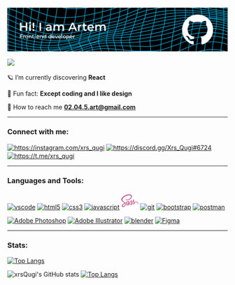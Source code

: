 [![Header](./assets/header.png)](https://github.com/xrsQugi)

![](https://komarev.com/ghpvc/?username=xrsQugi&style=for-the-badge&color=09b2e3)

🪐 I’m currently discovering **React**

🗽 Fun fact: **Except coding and I like design**

💬 How to reach me **02.04.5.art@gmail.com**

---
<h3 align="left">Connect with me:</h3>
<p align="left">
  <a href="https://instagram.com/xrs_qugi" target="blank"><img align="center" src="https://upload.wikimedia.org/wikipedia/commons/thumb/e/e7/Instagram_logo_2016.svg/768px-Instagram_logo_2016.svg.png" alt="https://instagram.com/xrs_qugi" height="40" width="40" /></a>
  <a href="https://discord.gg/https://discord.gg/Xrs_Qugi#6724" target="blank"><img align="center" src="https://assets-global.website-files.com/6257adef93867e50d84d30e2/636e0a6a49cf127bf92de1e2_icon_clyde_blurple_RGB.png" alt="https://discord.gg/Xrs_Qugi#6724" height="30" width="40" /></a>
  <a href="https://t.me/xrs_qugi" target="blank"><img align="center" src="https://upload.wikimedia.org/wikipedia/commons/thumb/8/82/Telegram_logo.svg/2048px-Telegram_logo.svg.png" alt="https://t.me/xrs_qugi" height="40" width="40" /></a>
</p>

---

<h3 align="left">Languages and Tools:</h3>
<p align="left"> 
  <a href="https://code.visualstudio.com/" target="_blank" rel="noreferrer"><img src="https://upload.wikimedia.org/wikipedia/commons/thumb/9/9a/Visual_Studio_Code_1.35_icon.svg/2048px-Visual_Studio_Code_1.35_icon.svg.png" alt="vscode" width="40" height="40"/></a> 
  <a href="https://developer.mozilla.org/ru/docs/Web/HTML" target="_blank" rel="noreferrer"><img src="https://upload.wikimedia.org/wikipedia/commons/thumb/6/61/HTML5_logo_and_wordmark.svg/800px-HTML5_logo_and_wordmark.svg.png" alt="html5" width="40" height="40"/></a> 
    <a href="https://developer.mozilla.org/ru/docs/Learn/Getting_started_with_the_web/CSS_basics" target="_blank" rel="noreferrer"><img src="https://upload.wikimedia.org/wikipedia/commons/thumb/d/d5/CSS3_logo_and_wordmark.svg/1200px-CSS3_logo_and_wordmark.svg.png" alt="css3" width="30" height="40"/></a> 
    <a href="https://developer.mozilla.org/ru/docs/Web/JavaScript" target="_blank" rel="noreferrer"><img src="https://i0.wp.com/theicom.org/wp-content/uploads/2016/03/js-logo.png?ssl=1" alt="javascript" width="40" height="40"/></a> 
  <a href="https://sass-lang.com" target="_blank" rel="noreferrer"><img src="https://raw.githubusercontent.com/devicons/devicon/master/icons/sass/sass-original.svg" alt="sass" width="40" height="40"/></a>
  <a href="https://git-scm.com/" target="_blank" rel="noreferrer"><img src="https://www.vectorlogo.zone/logos/git-scm/git-scm-icon.svg" alt="git" width="40" height="40"/></a>  
  <a href="https://getbootstrap.com" target="_blank" rel="noreferrer"><img src="https://upload.wikimedia.org/wikipedia/commons/thumb/b/b2/Bootstrap_logo.svg/2560px-Bootstrap_logo.svg.png" alt="bootstrap" width="49" height="40"/></a> 
  <a href="https://postman.com" target="_blank" rel="noreferrer"><img src="https://www.vectorlogo.zone/logos/getpostman/getpostman-icon.svg" alt="postman" width="40" height="40"/></a> 
</p>

<p align="left">
  <a href="https://www.adobe.com/ua/products/photoshop.html" target="_blank" rel="noreferrer"><img src="https://upload.wikimedia.org/wikipedia/commons/thumb/a/af/Adobe_Photoshop_CC_icon.svg/640px-Adobe_Photoshop_CC_icon.svg.png" alt="Adobe Photoshop" width="40" height="40"/></a> 
  <a href="https://www.adobe.com/ru/products/illustrator.html" target="_blank" rel="noreferrer"><img src="https://upload.wikimedia.org/wikipedia/commons/thumb/f/fb/Adobe_Illustrator_CC_icon.svg/1200px-Adobe_Illustrator_CC_icon.svg.png" alt="Adobe Illustrator" width="40" height="40"/></a> 
  <a href="https://www.blender.org/" target="_blank" rel="noreferrer"><img src="https://upload.wikimedia.org/wikipedia/commons/thumb/0/0c/Blender_logo_no_text.svg/2503px-Blender_logo_no_text.svg.png" alt="blender" width="49" height="40"/></a> 
  <a href="https://www.figma.com" target="_blank" rel="noreferrer"><img src="https://cdn-icons-png.flaticon.com/512/5968/5968705.png" alt="Figma" width="40" height="40"/></a> 
</p>

---

<h3 align="left">Stats:</h3>

[![Top Langs](https://github-readme-stats.vercel.app/api/top-langs/?username=xrsqugi&layout=compact&theme=default)](https://github.com/anuraghazra/github-readme-stats)

![xrsQugi's GitHub stats](https://github-readme-stats.vercel.app/api?username=xrsQugi&show_icons=true&theme=default)
[![Top Langs](https://github-readme-streak-stats.herokuapp.com/?user=xrsqugi&theme=default)](https://github.com/anuraghazra/github-readme-stats)
